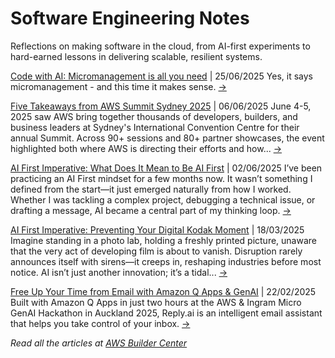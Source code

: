 # Software Engineering Notes

Reflections on making software in the cloud, from AI-first experiments to hard-earned lessons in delivering scalable, resilient systems.

[Code with AI: Micromanagement is all you need](https://community.aws/content/2y6nQgj1FVuaJIn9rFLThIslwaJ) | 25/06/2025
Yes, it says micromanagement - and this time it makes sense. [→](https://community.aws/content/2y6nQgj1FVuaJIn9rFLThIslwaJ)

[Five Takeaways from AWS Summit Sydney 2025](https://community.aws/content/2y6VTiNmyMKGnFslikzXkfecPd9) | 06/06/2025
June 4-5, 2025 saw AWS bring together thousands of developers, builders, and business leaders at Sydney's International Convention Centre for their annual Summit. Across 90+ sessions and 80+ partner showcases, the event highlighted both where AWS is directing their efforts and how... [→](https://community.aws/content/2y6VTiNmyMKGnFslikzXkfecPd9)

[AI First Imperative: What Does It Mean to Be AI First](https://community.aws/content/2uTxBHfOqBru2fkVYGFg1023pXp) | 02/06/2025
I’ve been practicing an AI First mindset for a few months now. It wasn’t something I defined from the start—it just emerged naturally from how I worked. Whether I was tackling a complex project, debugging a technical issue, or drafting a message, AI became a central part of my thinking loop. [→](https://community.aws/content/2uTxBHfOqBru2fkVYGFg1023pXp)

[AI First Imperative: Preventing Your Digital Kodak Moment](https://community.aws/content/2tO2WMlns6zODmiSlZeLCaoKeYb) | 18/03/2025
Imagine standing in a photo lab, holding a freshly printed picture, unaware that the very act of developing film is about to vanish. Disruption rarely announces itself with sirens—it creeps in, reshaping industries before most notice. AI isn’t just another innovation; it’s a tidal... [→](https://community.aws/content/2tO2WMlns6zODmiSlZeLCaoKeYb)

[Free Up Your Time from Email with Amazon Q Apps & GenAI](https://community.aws/content/2tNhySTWG5V6pxxaZi5S7hJcmsy) | 22/02/2025
Built with Amazon Q Apps in just two hours at the AWS & Ingram Micro GenAI Hackathon in Auckland 2025, Reply.ai is an intelligent email assistant that helps you take control of your inbox. [→](https://community.aws/content/2tNhySTWG5V6pxxaZi5S7hJcmsy)

*Read all the articles at [AWS Builder Center](https://builder.aws.com/community/@robertoallende)*